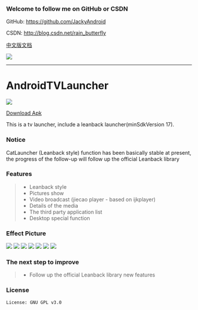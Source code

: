 ### Welcome to follow me on GitHub or CSDN

GitHub: https://github.com/JackyAndroid

CSDN: http://blog.csdn.net/rain_butterfly

[中文版文档](https://github.com/JackyAndroid/AndroidTVLauncher/blob/master/README-CN.md)

![](http://www.jackywang.tech/images/gongzh.png)

---
# AndroidTVLauncher

![](https://github.com/JackyAndroid/AndroidTVLauncher/blob/master/Cat/src/main/res/mipmap-xxhdpi/ic_launcher.jpg)

[Download Apk](https://fir.im/3yhj)

This is a tv launcher, include a leanback launcher(minSdkVersion 17).

### Notice
CatLauncher (Leanback style) function has been basically stable at present, the progress of the follow-up will follow up the official Leanback library

### Features
> * Leanback style
> * Pictures show
> * Video broadcast (jiecao player - based on ijkplayer)
> * Details of the media
> * The third party application list
> * Desktop special function

### Effect Picture
![](https://github.com/JackyAndroid/AndroidTVLauncher/blob/master/screenshots/design_sketch1.png)
![](https://github.com/JackyAndroid/AndroidTVLauncher/blob/master/screenshots/design_sketch2.png)
![](https://github.com/JackyAndroid/AndroidTVLauncher/blob/master/screenshots/design_sketch3.png)
![](https://github.com/JackyAndroid/AndroidTVLauncher/blob/master/screenshots/design_sketch4.png)
![](https://github.com/JackyAndroid/AndroidTVLauncher/blob/master/screenshots/design_sketch5.png)
![](https://github.com/JackyAndroid/AndroidTVLauncher/blob/master/screenshots/design_sketch6.png)
![](https://github.com/JackyAndroid/AndroidTVLauncher/blob/master/screenshots/design_sketch7.png)

### The next step to improve
> * Follow up the official Leanback library new features

### License

    License: GNU GPL v3.0
